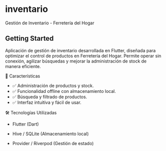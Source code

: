 # inventario

Gestión de Inventario - Ferretería del Hogar

## Getting Started

Aplicación de gestión de inventario desarrollada en Flutter, diseñada para optimizar el control de productos en Ferretería del Hogar. Permite operar sin conexión, agilizar búsquedas y mejorar la administración de stock de manera eficiente.

🚀 Características
- ✅ Administración de productos y stock.
- ✅ Funcionalidad offline con almacenamiento local.
- ✅ Búsqueda y filtrado de productos.
- ✅ Interfaz intuitiva y fácil de usar.

🛠️ Tecnologías Utilizadas
- Flutter (Dart)

- Hive / SQLite (Almacenamiento local)

- Provider / Riverpod (Gestión de estado)